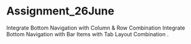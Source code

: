 # Assignment_26June
Integrate Bottom Navigation with Column &amp; Row Combination  Integrate Bottom Navigation with Bar Items with Tab Layout Combination .
